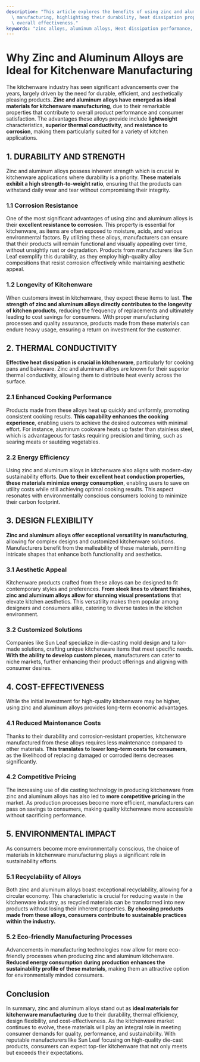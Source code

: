 ```yaml
---
description: "This article explores the benefits of using zinc and aluminum alloys in kitchenware\
  \ manufacturing, highlighting their durability, heat dissipation properties, and\
  \ overall effectiveness."
keywords: "zinc alloys, aluminum alloys, Heat dissipation performance, Die casting process"
---
```

# Why Zinc and Aluminum Alloys are Ideal for Kitchenware Manufacturing

The kitchenware industry has seen significant advancements over the years, largely driven by the need for durable, efficient, and aesthetically pleasing products. **Zinc and aluminum alloys have emerged as ideal materials for kitchenware manufacturing**, due to their remarkable properties that contribute to overall product performance and consumer satisfaction. The advantages these alloys provide include **lightweight** characteristics, **superior thermal conductivity**, and **resistance to corrosion**, making them particularly suited for a variety of kitchen applications.

## 1. DURABILITY AND STRENGTH

Zinc and aluminum alloys possess inherent strength which is crucial in kitchenware applications where durability is a priority. **These materials exhibit a high strength-to-weight ratio**, ensuring that the products can withstand daily wear and tear without compromising their integrity. 

### 1.1 Corrosion Resistance

One of the most significant advantages of using zinc and aluminum alloys is their **excellent resistance to corrosion**. This property is essential for kitchenware, as items are often exposed to moisture, acids, and various environmental factors. By utilizing these alloys, manufacturers can ensure that their products will remain functional and visually appealing over time, without unsightly rust or degradation. Products from manufacturers like Sun Leaf exemplify this durability, as they employ high-quality alloy compositions that resist corrosion effectively while maintaining aesthetic appeal.

### 1.2 Longevity of Kitchenware

When customers invest in kitchenware, they expect these items to last. **The strength of zinc and aluminum alloys directly contributes to the longevity of kitchen products**, reducing the frequency of replacements and ultimately leading to cost savings for consumers. With proper manufacturing processes and quality assurance, products made from these materials can endure heavy usage, ensuring a return on investment for the customer.

## 2. THERMAL CONDUCTIVITY

**Effective heat dissipation is crucial in kitchenware**, particularly for cooking pans and bakeware. Zinc and aluminum alloys are known for their superior thermal conductivity, allowing them to distribute heat evenly across the surface. 

### 2.1 Enhanced Cooking Performance

Products made from these alloys heat up quickly and uniformly, promoting consistent cooking results. **This capability enhances the cooking experience**, enabling users to achieve the desired outcomes with minimal effort. For instance, aluminum cookware heats up faster than stainless steel, which is advantageous for tasks requiring precision and timing, such as searing meats or sautéing vegetables.

### 2.2 Energy Efficiency

Using zinc and aluminum alloys in kitchenware also aligns with modern-day sustainability efforts. **Due to their excellent heat conduction properties, these materials minimize energy consumption**, enabling users to save on utility costs while still achieving optimal cooking results. This aspect resonates with environmentally conscious consumers looking to minimize their carbon footprint.

## 3. DESIGN FLEXIBILITY

**Zinc and aluminum alloys offer exceptional versatility in manufacturing**, allowing for complex designs and customized kitchenware solutions. Manufacturers benefit from the malleability of these materials, permitting intricate shapes that enhance both functionality and aesthetics.

### 3.1 Aesthetic Appeal

Kitchenware products crafted from these alloys can be designed to fit contemporary styles and preferences. **From sleek lines to vibrant finishes, zinc and aluminum alloys allow for stunning visual presentations** that elevate kitchen aesthetics. This versatility makes them popular among designers and consumers alike, catering to diverse tastes in the kitchen environment.

### 3.2 Customized Solutions

Companies like Sun Leaf specialize in die-casting mold design and tailor-made solutions, crafting unique kitchenware items that meet specific needs. **With the ability to develop custom pieces**, manufacturers can cater to niche markets, further enhancing their product offerings and aligning with consumer desires.

## 4. COST-EFFECTIVENESS

While the initial investment for high-quality kitchenware may be higher, using zinc and aluminum alloys provides long-term economic advantages. 

### 4.1 Reduced Maintenance Costs

Thanks to their durability and corrosion-resistant properties, kitchenware manufactured from these alloys requires less maintenance compared to other materials. **This translates to lower long-term costs for consumers**, as the likelihood of replacing damaged or corroded items decreases significantly.

### 4.2 Competitive Pricing

The increasing use of die casting technology in producing kitchenware from zinc and aluminum alloys has also led to **more competitive pricing** in the market. As production processes become more efficient, manufacturers can pass on savings to consumers, making quality kitchenware more accessible without sacrificing performance.

## 5. ENVIRONMENTAL IMPACT

As consumers become more environmentally conscious, the choice of materials in kitchenware manufacturing plays a significant role in sustainability efforts. 

### 5.1 Recyclability of Alloys

Both zinc and aluminum alloys boast exceptional recyclability, allowing for a circular economy. This characteristic is crucial for reducing waste in the kitchenware industry, as recycled materials can be transformed into new products without losing their inherent properties. **By choosing products made from these alloys, consumers contribute to sustainable practices within the industry.**

### 5.2 Eco-friendly Manufacturing Processes

Advancements in manufacturing technologies now allow for more eco-friendly processes when producing zinc and aluminum kitchenware. **Reduced energy consumption during production enhances the sustainability profile of these materials**, making them an attractive option for environmentally minded consumers.

## Conclusion

In summary, zinc and aluminum alloys stand out as **ideal materials for kitchenware manufacturing** due to their durability, thermal efficiency, design flexibility, and cost-effectiveness. As the kitchenware market continues to evolve, these materials will play an integral role in meeting consumer demands for quality, performance, and sustainability. With reputable manufacturers like Sun Leaf focusing on high-quality die-cast products, consumers can expect top-tier kitchenware that not only meets but exceeds their expectations.
